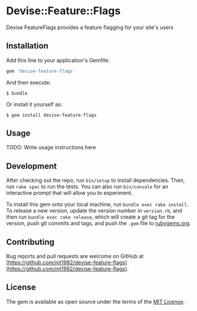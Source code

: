 # Devise::Feature::Flags

Devise FeatureFlags provides a feature flagging for your site's users

## Installation

Add this line to your application's Gemfile:

```ruby
gem 'devise-feature-flags'
```

And then execute:

    $ bundle

Or install it yourself as:

    $ gem install devise-feature-flags

## Usage

TODO: Write usage instructions here

## Development

After checking out the repo, run `bin/setup` to install dependencies. Then, run `rake spec` to run the tests. You can also run `bin/console` for an interactive prompt that will allow you to experiment.

To install this gem onto your local machine, run `bundle exec rake install`. To release a new version, update the version number in `version.rb`, and then run `bundle exec rake release`, which will create a git tag for the version, push git commits and tags, and push the `.gem` file to [rubygems.org](https://rubygems.org).

## Contributing

Bug reports and pull requests are welcome on GitHub at [https://github.com/njt1982/devise-feature-flags](https://github.com/njt1982/devise-feature-flags).


## License

The gem is available as open source under the terms of the [MIT License](http://opensource.org/licenses/MIT).

